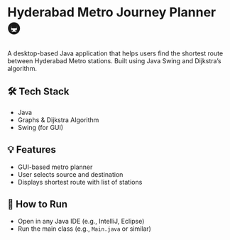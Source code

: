 # Hyderabad Metro Journey Planner 🚇

A desktop-based Java application that helps users find the shortest route between Hyderabad Metro stations. Built using Java Swing and Dijkstra’s algorithm.

## 🛠️ Tech Stack
- Java
- Graphs & Dijkstra Algorithm
- Swing (for GUI)


## 💡 Features
- GUI-based metro planner
- User selects source and destination
- Displays shortest route with list of stations

## 📂 How to Run
- Open in any Java IDE (e.g., IntelliJ, Eclipse)
- Run the main class (e.g., `Main.java` or similar)
